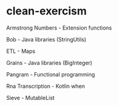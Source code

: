 # clean-exercism

Armstrong Numbers - Extension functions

Bob - Java libraries (StringUtils)

ETL - Maps

Grains - Java libraries (BigInteger)

Pangram - Functional programming

Rna Transcription - Kotlin when

Sieve - MutableList

